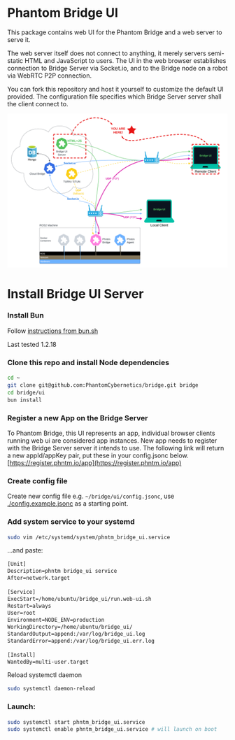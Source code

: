 # Phantom Bridge UI

This package contains web UI for the Phantom Bridge and a web server to serve it.

The web server itself does not connect to anything, it merely servers semi-static HTML and JavaScript to users. The UI in the web browser establishes connection to Bridge Server via Socket.io, and to the Bridge node on a robot via WebRTC P2P connection.

You can fork this repository and host it yourself to customize the default UI provided. The configuration file specifies which Bridge Server server shall the client connect to.

![Infrastructure map](https://raw.githubusercontent.com/PhantomCybernetics/phntm_bridge_docs/refs/heads/main/img/Architecture_UI_Server.png)

# Install Bridge UI Server

### Install Bun

Follow [instructions from bun.sh](https://bun.sh/docs/installation)

Last tested 1.2.18

### Clone this repo and install Node dependencies

```bash
cd ~
git clone git@github.com:PhantomCybernetics/bridge.git bridge
cd bridge/ui
bun install
```

### Register a new App on the Bridge Server

To Phantom Bridge, this UI represents an app, individual browser clients running web ui are considered app instances. New app needs to register with the Bridge Server server it intends to use. The following link will return a new appId/appKey pair, put these in your config.jsonc below.
[https://register.phntm.io/app](https://register.phntm.io/app)

### Create config file

Create new config file e.g. `~/bridge/ui/config.jsonc`, use [./config.example.jsonc](./config.example.jsonc) as a starting point.

### Add system service to your systemd

```bash
sudo vim /etc/systemd/system/phntm_bridge_ui.service
```

...and paste:

```
[Unit]
Description=phntm bridge_ui service
After=network.target

[Service]
ExecStart=/home/ubuntu/bridge_ui/run.web-ui.sh
Restart=always
User=root
Environment=NODE_ENV=production
WorkingDirectory=/home/ubuntu/bridge_ui/
StandardOutput=append:/var/log/bridge_ui.log
StandardError=append:/var/log/bridge_ui.err.log

[Install]
WantedBy=multi-user.target
```

Reload systemctl daemon

```bash
sudo systemctl daemon-reload
```

### Launch:

```bash
sudo systemctl start phntm_bridge_ui.service
sudo systemctl enable phntm_bridge_ui.service # will launch on boot
```
